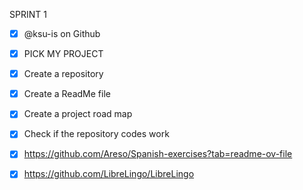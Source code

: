 
SPRINT 1
- [X] @ksu-is on Github
- [X] PICK MY PROJECT

- [X] Create a repository
- [X] Create a ReadMe file
- [X] Create a project road map
- [X] Check if the repository codes work
- [X] https://github.com/Areso/Spanish-exercises?tab=readme-ov-file
- [X] https://github.com/LibreLingo/LibreLingo  
